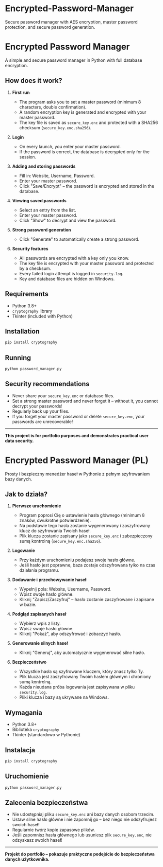 # Encrypted-Password-Manager
Secure password manager with AES encryption, master password protection, and secure password generation.


# Encrypted Password Manager

A simple and secure password manager in Python with full database encryption.

## How does it work?

1. **First run**
   - The program asks you to set a master password (minimum 8 characters, double confirmation).
   - A random encryption key is generated and encrypted with your master password.
   - The key file is saved as `secure_key.enc` and protected with a SHA256 checksum (`secure_key.enc.sha256`).

2. **Login**
   - On every launch, you enter your master password.
   - If the password is correct, the database is decrypted only for the session.

3. **Adding and storing passwords**
   - Fill in: Website, Username, Password.
   - Enter your master password.
   - Click "Save/Encrypt" – the password is encrypted and stored in the database.

4. **Viewing saved passwords**
   - Select an entry from the list.
   - Enter your master password.
   - Click "Show" to decrypt and view the password.

5. **Strong password generation**
   - Click "Generate" to automatically create a strong password.

6. **Security features**
   - All passwords are encrypted with a key only you know.
   - The key file is encrypted with your master password and protected by a checksum.
   - Every failed login attempt is logged in `security.log`.
   - Key and database files are hidden on Windows.

## Requirements

- Python 3.8+
- `cryptography` library
- Tkinter (included with Python)

## Installation

```bash
pip install cryptography
```

## Running

```bash
python password_manager.py
```

## Security recommendations

- Never share your `secure_key.enc` or database files.
- Set a strong master password and never forget it – without it, you cannot decrypt your passwords!
- Regularly back up your files.
- If you forget your master password or delete `secure_key.enc`, your passwords are unrecoverable!

---

**This project is for portfolio purposes and demonstrates practical user data security.**


# Encrypted Password Manager (PL)

Prosty i bezpieczny menedżer haseł w Pythonie z pełnym szyfrowaniem bazy danych.

## Jak to działa?

1. **Pierwsze uruchomienie**
   - Program poprosi Cię o ustawienie hasła głównego (minimum 8 znaków, dwukrotne potwierdzenie).
   - Na podstawie tego hasła zostanie wygenerowany i zaszyfrowany klucz do szyfrowania Twoich haseł.
   - Plik klucza zostanie zapisany jako `secure_key.enc` i zabezpieczony sumą kontrolną (`secure_key.enc.sha256`).

2. **Logowanie**
   - Przy każdym uruchomieniu podajesz swoje hasło główne.
   - Jeśli hasło jest poprawne, baza zostaje odszyfrowana tylko na czas działania programu.

3. **Dodawanie i przechowywanie haseł**
   - Wypełnij pola: Website, Username, Password.
   - Wpisz swoje hasło główne.
   - Kliknij "Zapisz/Zaszyfruj" – hasło zostanie zaszyfrowane i zapisane w bazie.

4. **Podgląd zapisanych haseł**
   - Wybierz wpis z listy.
   - Wpisz swoje hasło główne.
   - Kliknij "Pokaż", aby odszyfrować i zobaczyć hasło.

5. **Generowanie silnych haseł**
   - Kliknij "Generuj", aby automatycznie wygenerować silne hasło.

6. **Bezpieczeństwo**
   - Wszystkie hasła są szyfrowane kluczem, który znasz tylko Ty.
   - Plik klucza jest zaszyfrowany Twoim hasłem głównym i chroniony sumą kontrolną.
   - Każda nieudana próba logowania jest zapisywana w pliku `security.log`.
   - Pliki klucza i bazy są ukrywane na Windows.

## Wymagania

- Python 3.8+
- Biblioteka `cryptography`
- Tkinter (standardowo w Pythonie)

## Instalacja

```bash
pip install cryptography
```

## Uruchomienie

```bash
python password_manager.py
```

## Zalecenia bezpieczeństwa

- Nie udostępniaj pliku `secure_key.enc` ani bazy danych osobom trzecim.
- Ustaw silne hasło główne i nie zapomnij go – bez niego nie odszyfrujesz swoich haseł!
- Regularnie twórz kopie zapasowe plików.
- Jeśli zapomnisz hasła głównego lub usuniesz plik `secure_key.enc`, nie odzyskasz swoich haseł!

---

**Projekt do portfolio – pokazuje praktyczne podejście do bezpieczeństwa danych użytkownika.**
